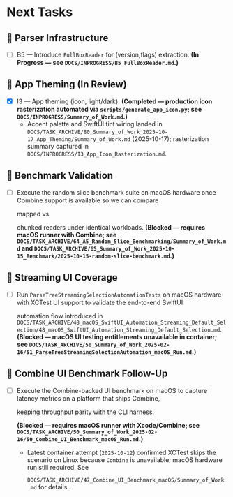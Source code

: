 # Next Tasks

## 🧠 Parser Infrastructure

- [ ] B5 — Introduce `FullBoxReader` for (version,flags) extraction. **(In Progress — see `DOCS/INPROGRESS/B5_FullBoxReader.md`.)**

## 🎨 App Theming (In Review)

- [x] I3 — App theming (icon, light/dark). **(Completed — production icon rasterization automated via `scripts/generate_app_icon.py`; see `DOCS/INPROGRESS/Summary_of_Work.md`.)**
  - Accent palette and SwiftUI tint wiring landed in `DOCS/TASK_ARCHIVE/80_Summary_of_Work_2025-10-17_App_Theming/Summary_of_Work.md` (2025-10-17); rasterization summary captured in `DOCS/INPROGRESS/I3_App_Icon_Rasterization.md`.

## 🔭 Benchmark Validation

- [ ] Execute the random slice benchmark suite on macOS hardware once Combine support is available so we can compare

  mapped vs.

  chunked readers under identical workloads. **(Blocked — requires macOS runner with Combine; see `DOCS/TASK_ARCHIVE/64_A5_Random_Slice_Benchmarking/Summary_of_Work.md` and
  `DOCS/TASK_ARCHIVE/65_Summary_of_Work_2025-10-15_Benchmark/2025-10-15-random-slice-benchmark.md`.)**

## 🧪 Streaming UI Coverage

- [ ] Run `ParseTreeStreamingSelectionAutomationTests` on macOS hardware with XCTest UI support to validate the end-to-end SwiftUI

  automation flow introduced in `DOCS/TASK_ARCHIVE/48_macOS_SwiftUI_Automation_Streaming_Default_Selection/48_macOS_SwiftUI_Automation_Streaming_Default_Selection.md`.
  **(Blocked — macOS UI testing entitlements unavailable in container; see `DOCS/TASK_ARCHIVE/50_Summary_of_Work_2025-02-16/51_ParseTreeStreamingSelectionAutomation_macOS_Run.md`.)**

## 🔬 Combine UI Benchmark Follow-Up

- [ ] Execute the Combine-backed UI benchmark on macOS to capture latency metrics on a platform that ships Combine,

  keeping throughput parity with the CLI harness.

  **(Blocked — requires macOS runner with Xcode/Combine; see `DOCS/TASK_ARCHIVE/50_Summary_of_Work_2025-02-16/50_Combine_UI_Benchmark_macOS_Run.md`.)**

  - Latest container attempt (`2025-10-12`) confirmed XCTest skips the scenario on Linux because `Combine` is unavailable; macOS hardware run still required. See

    `DOCS/TASK_ARCHIVE/47_Combine_UI_Benchmark_macOS/Summary_of_Work.md` for details.
